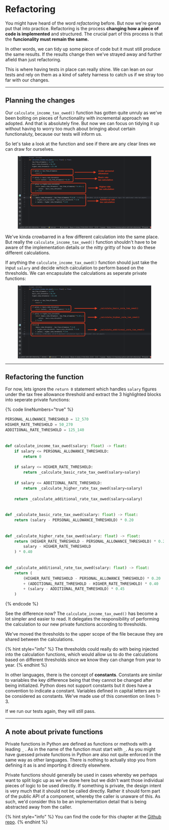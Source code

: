 # Refactoring

You might have heard of the word _refactoring_ before. But now we're gonna put that into practice. Refactoring is the process **changing how a piece of code is implemented** and structured. The crucial part of this process is that the **funcionality must remain the same.**&#x20;

In other words, we can tidy up some piece of code but it must still produce the same results. If the results change then we've strayed away and further afield than just refactoring.

This is where having tests in place can really shine. We can lean on our tests and rely on them as a kind of safety harness to catch us if we stray too far with our changes.

***

## Planning the changes

Our `calculate_income_tax_owed()` function has gotten quite unruly as we've been bolting on pieces of functionality with incremental approach we adopted. And that is absolutely fine. But now we can focus on tidying it up without having to worry too much about bringing about certain functionaluty, because our tests will inform us.

So let's take a look at the function and see if there are any clear lines we can draw for ourselves.

<figure><img src="../.gitbook/assets/Screenshot 2024-04-25 at 20.45.45.png" alt=""><figcaption></figcaption></figure>

We've kinda crowbarred in a few different calculation into the same place. But really the `calculate_income_tax_owed()` function shouldn't have to be aware of the implementation details or the nitty gritty of how to do these different calculations.

If anything the `calculate_income_tax_owed()` function should just take the input `salary` and decide which calculation to perform based on the thresholds. We can encapsulate the calculations as seperate private functions:

<figure><img src="../.gitbook/assets/Screenshot 2024-04-25 at 20.58.02.png" alt=""><figcaption></figcaption></figure>

***

## Refactoring the function&#x20;

For now, lets ignore the `return 0` statement which handles `salary` figures under the tax free allowance threshold and extract the 3 highlighted blocks into seperate private functions:

{% code lineNumbers="true" %}
```python
PERSONAL_ALLOWANCE_THRESHOLD = 12_570
HIGHER_RATE_THRESHOLD = 50_270
ADDITIONAL_RATE_THRESHOLD = 125_140


def calculate_income_tax_owed(salary: float) -> float:
    if salary <= PERSONAL_ALLOWANCE_THRESHOLD:
        return 0

    if salary <= HIGHER_RATE_THRESHOLD:
        return _calculate_basic_rate_tax_owed(salary=salary)

    if salary <= ADDITIONAL_RATE_THRESHOLD:
        return _calculate_higher_rate_tax_owed(salary=salary)

    return _calculate_additional_rate_tax_owed(salary=salary)


def _calculate_basic_rate_tax_owed(salary: float) -> float:
    return (salary - PERSONAL_ALLOWANCE_THRESHOLD) * 0.20


def _calculate_higher_rate_tax_owed(salary: float) -> float:
    return (HIGHER_RATE_THRESHOLD - PERSONAL_ALLOWANCE_THRESHOLD) * 0.20 + (
        salary - HIGHER_RATE_THRESHOLD
    ) * 0.40


def _calculate_additional_rate_tax_owed(salary: float) -> float:
    return (
        (HIGHER_RATE_THRESHOLD - PERSONAL_ALLOWANCE_THRESHOLD) * 0.20
        + (ADDITIONAL_RATE_THRESHOLD - HIGHER_RATE_THRESHOLD) * 0.40
        + (salary - ADDITIONAL_RATE_THRESHOLD) * 0.45
    )

```
{% endcode %}

See the difference now? The `calculate_income_tax_owed()` has become a lot simpler and easier to read. It delegates the responsibility of performing the calculation to our new private functions according to thresholds.&#x20;

We've moved the thresholds to the upper scope of the file because they are shared between the calculations.

{% hint style="info" %}
The thresholds could really do with being injected into the calculation functions, which would allow us to do the calculations based on different thresholds since we know they can change from year to year.
{% endhint %}

In other languages, there is the concept of **constants**. Constants are similar to variables the key difference being that they cannot be changed after being initialized. Python does not support constants but it does have a convention to indicate a constant. Variables defined in capital letters are to be considered as constants. We've made use of this convention on lines 1-3.

If we run our tests again, they will still pass.

***

## A note about private functions

Private functions in Python are defined as functions or methods with a leading `_` . As in the name of the function must start with `_`. As you might have guessed private functions in Python are also not quite enforced in the same way as other languages. There is nothing to actually stop you from defining it as is and importing it directly elsewhere.

Private functions should generally be used in cases whereby we perhaps want to split logic up as we've done here but we didn't want those individual pieces of logic to be used directly. If something is private, the design intent is very much that it should not be called directly. Rather it should form part of the public API of a component, whereby the caller is unaware of this. As such, we'd consider this to be an implementation detail that is being abstracted away from the caller.

{% hint style="info" %}
You can find the code for this chapter at the [Github repo](https://github.com/A-Ashiq/learning-python-with-tdd-building-an-application-part-seven/).
{% endhint %}
